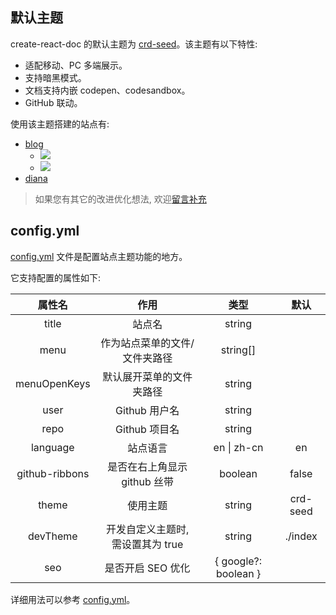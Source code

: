 ## 默认主题

create-react-doc 的默认主题为 [crd-seed](https://github.com/MuYunyun/create-react-doc/tree/main/packages/crd-seed)。该主题有以下特性:

* 适配移动、PC 多端展示。
* 支持暗黑模式。
* 文档支持内嵌 codepen、codesandbox。
* GitHub 联动。

使用该主题搭建的站点有:

* [blog](http://muyunyun.cn/blog)
  * ![](http://with.muyunyun.cn/ec330b8ac2175c828be41f446f9f9619.jpg)
  * ![](http://with.muyunyun.cn/2e7440e4256debda2d73a4e6392c7146.jpg-300)
* [diana](https://muyunyun.cn/diana/)

> 如果您有其它的改进优化想法, 欢迎<a href="https://github.com/MuYunyun/create-react-doc/issues/new" target="_blank">留言补充</a>

## config.yml

[config.yml](https://github.com/MuYunyun/create-react-doc/blob/main/packages/templates/default/_config.yml) 文件是配置站点主题功能的地方。

它支持配置的属性如下:

|     属性名     |               作用                |         类型         |   默认   |
| :------------: | :-------------------------------: | :------------------: | :------: |
|     title      |              站点名               |        string        |          |
|      menu      |   作为站点菜单的文件/文件夹路径   |       string[]       |          |
|  menuOpenKeys  |     默认展开菜单的文件夹路径      |        string        |          |
|      user      |           Github 用户名           |        string        |          |
|      repo      |           Github 项目名           |        string        |          |
|    language    |             站点语言              |     en \| zh-cn      |    en    |
| github-ribbons |   是否在右上角显示 github 丝带    |       boolean        |  false   |
|     theme      |             使用主题              |        string        | crd-seed |
|    devTheme    | 开发自定义主题时, 需设置其为 true |        string        | ./index  |
|      seo       |         是否开启 SEO 优化         | { google?: boolean } |          |

详细用法可以参考 [config.yml](https://github.com/MuYunyun/blog/blob/main/config.yml)。